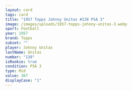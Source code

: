 ```yaml
---
layout: card
tags: card
title: "1957 Topps Johnny Unitas #138 PSA 3"
image: /images/uploads/1957-topps-johnny-unitas-3.webp
sport: Football
year: 1957
brand: Topps
subset: ""
player: Johnny Unitas
lastName: Unitas
number: "138"
isRookie: true
condition: PSA 3
type: Mid
value: 367
displayCase: "1"
---
```

